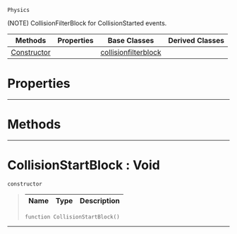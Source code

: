  `Physics`

(NOTE) CollisionFilterBlock for CollisionStarted events.

|Methods|Properties|Base Classes|Derived Classes|
|---|---|---|---|
|[Constructor](collisionstartblock.md#collisionstartblock-void)| |[collisionfilterblock](collisionfilterblock.md)| |


 #  Properties


---  
 #  Methods


---  
 #  CollisionStartBlock : Void

 `constructor`

> 
> |Name|Type|Description|
> |---|---|---|
> ```TS:Nada
> function CollisionStartBlock()
> ``` 


---  
 

 